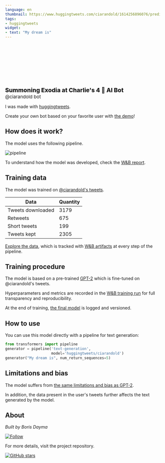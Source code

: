 ```yaml
---
language: en
thumbnail: https://www.huggingtweets.com/ciarandold/1614256896076/predictions.png
tags:
- huggingtweets
widget:
- text: "My dream is"
---
```


<div>
<div style="width: 132px; height:132px; border-radius: 50%; background-size: cover; background-image: url('https://pbs.twimg.com/profile_images/1312034574956986369/LFet-8jS_400x400.jpg')">
</div>
<div style="margin-top: 8px; font-size: 19px; font-weight: 800">Summoning Exodia at Charlie's 4 🤖 AI Bot </div>
<div style="font-size: 15px">@ciarandold bot</div>
</div>

I was made with [huggingtweets](https://github.com/borisdayma/huggingtweets).

Create your own bot based on your favorite user with [the demo](https://colab.research.google.com/github/borisdayma/huggingtweets/blob/master/huggingtweets-demo.ipynb)!

## How does it work?

The model uses the following pipeline.

![pipeline](https://github.com/borisdayma/huggingtweets/blob/master/img/pipeline.png?raw=true)

To understand how the model was developed, check the [W&B report](https://app.wandb.ai/wandb/huggingtweets/reports/HuggingTweets-Train-a-model-to-generate-tweets--VmlldzoxMTY5MjI).

## Training data

The model was trained on [@ciarandold's tweets](https://twitter.com/ciarandold).

| Data | Quantity |
| --- | --- |
| Tweets downloaded | 3179 |
| Retweets | 675 |
| Short tweets | 199 |
| Tweets kept | 2305 |

[Explore the data](https://wandb.ai/wandb/huggingtweets/runs/1wvabhvd/artifacts), which is tracked with [W&B artifacts](https://docs.wandb.com/artifacts) at every step of the pipeline.

## Training procedure

The model is based on a pre-trained [GPT-2](https://huggingface.co/gpt2) which is fine-tuned on @ciarandold's tweets.

Hyperparameters and metrics are recorded in the [W&B training run](https://wandb.ai/wandb/huggingtweets/runs/11dwi7cz) for full transparency and reproducibility.

At the end of training, [the final model](https://wandb.ai/wandb/huggingtweets/runs/11dwi7cz/artifacts) is logged and versioned.

## How to use

You can use this model directly with a pipeline for text generation:

```python
from transformers import pipeline
generator = pipeline('text-generation',
                     model='huggingtweets/ciarandold')
generator("My dream is", num_return_sequences=5)
```

## Limitations and bias

The model suffers from [the same limitations and bias as GPT-2](https://huggingface.co/gpt2#limitations-and-bias).

In addition, the data present in the user's tweets further affects the text generated by the model.

## About

*Built by Boris Dayma*

[![Follow](https://img.shields.io/twitter/follow/borisdayma?style=social)](https://twitter.com/intent/follow?screen_name=borisdayma)

For more details, visit the project repository.

[![GitHub stars](https://img.shields.io/github/stars/borisdayma/huggingtweets?style=social)](https://github.com/borisdayma/huggingtweets)
